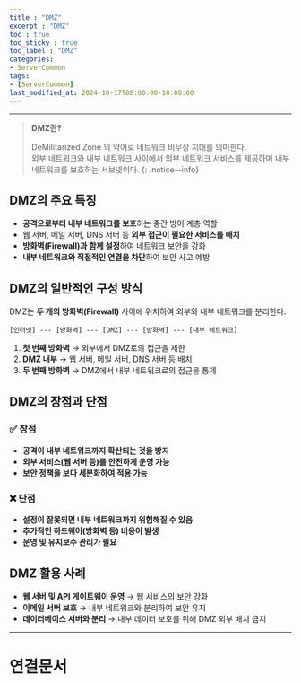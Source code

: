 ```yaml
---
title : "DMZ"
excerpt : "DMZ"
toc : true
toc_sticky : true
toc_label : "DMZ"
categories:
- ServerCommon
tags:
- [ServerCommon]
last_modified_at: 2024-10-17T08:00:00-10:00:00
---
```

  
---
  
> **DMZ란?**  
>
> DeMilitarized Zone 의 약어로 네트워크 비무장 지대를 의미한다.  
> 외부 네트워크와 내부 네트워크 사이에서 외부 네트워크 서비스를 제공하며 내부 네트워크를 보호하는 서브넷이다. 
{: .notice--info}  
  
## DMZ의 주요 특징
- **공격으로부터 내부 네트워크를 보호**하는 중간 방어 계층 역할
- 웹 서버, 메일 서버, DNS 서버 등 **외부 접근이 필요한 서비스를 배치**  
- **방화벽(Firewall)과 함께 설정**하여 네트워크 보안을 강화  
- **내부 네트워크와 직접적인 연결을 차단**하여 보안 사고 예방
  
## DMZ의 일반적인 구성 방식
  DMZ는 **두 개의 방화벽(Firewall)** 사이에 위치하여 외부와 내부 네트워크를 분리한다.
  
```plaintext
[인터넷] --- [방화벽] --- [DMZ] --- [방화벽] --- [내부 네트워크]
```

1. **첫 번째 방화벽** → 외부에서 DMZ로의 접근을 제한  
2. **DMZ 내부** → 웹 서버, 메일 서버, DNS 서버 등 배치  
3. **두 번째 방화벽** → DMZ에서 내부 네트워크로의 접근을 통제  
  
## DMZ의 장점과 단점
  
### ✅ 장점
- **공격이 내부 네트워크까지 확산되는 것을 방지**  
- **외부 서비스(웹 서버 등)를 안전하게 운영 가능**  
- **보안 정책을 보다 세분화하여 적용 가능**  
  
### ❌ 단점
- **설정이 잘못되면 내부 네트워크까지 위험해질 수 있음**  
- **추가적인 하드웨어(방화벽 등) 비용이 발생**  
- **운영 및 유지보수 관리가 필요**  
  
## DMZ 활용 사례
- **웹 서버 및 API 게이트웨이 운영** → 웹 서비스의 보안 강화  
- **이메일 서버 보호** → 내부 네트워크와 분리하여 보안 유지  
- **데이터베이스 서버와 분리** → 내부 데이터 보호를 위해 DMZ 외부 배치 금지  

---
  
# 연결문서